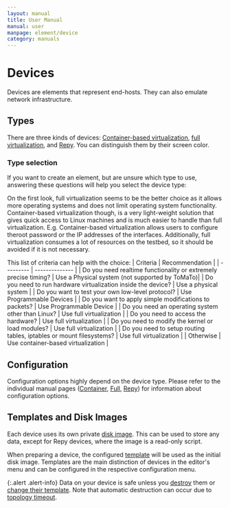 ```yaml
---
layout: manual
title: User Manual
manual: user
manpage: element/device
category: manuals
---
```


# Devices

Devices are elements that represent end-hosts. They can also emulate network infrastructure.


## Types

There are three kinds of devices: [Container-based virtualization](container), [full virtualization](full), and [Repy](repy). You can distinguish them by their screen color.

### Type selection

If you want to create an element, but are unsure which type to use, answering these questions will help you select the device type:

On the first look, full virtualization seems to be the better choice as it allows more operating systems and does not limit operating system functionality. Container-based virtualization though, is a very light-weight solution that gives quick access to Linux machines and is much easier to handle than full virtualization. E.g. Container-based virtualization allows users to configure theroot password or the IP addresses of the interfaces. Additionally, full virtualization consumes a lot of resources on the testbed, so it should be avoided if it is not necessary.

This list of criteria can help with the choice:
| Criteria | Recommendation |
| --------- | -------------- |
| Do you need realtime functionality or extremely precise timing? | Use a Physical system (not supported by ToMaTo)|
| Do you need to run hardware virtualization inside the device? | Use a physical system |
| Do you want to test your own low-level protocol? | Use Programmable Devices |
| Do you want to apply simple modifications to packets? | Use Programmable Device |
| Do you need an operating system other than Linux? | Use full virtualization |
| Do you need to access the hardware? | Use full virtualization |
| Do you need to modify the kernel or load modules? | Use full virtualization |
| Do you need to setup routing tables, iptables or mount filesystems? | Use full virtualization |
| Otherwise | Use container-based virtualization |

## Configuration

Configuration options highly depend on the device type. Please refer to the individual manual pages ([Container](container#config), [Full](full#config), [Repy](repy#config)) for information about configuration options.


## Templates and Disk Images

Each device uses its own private [disk image](image). This can be used to store any data, except for Repy devices, where the image is a read-only script.

When preparing a device, the configured [template](../template) will be used as the initial disk image. Templates are the main distinction of devices in the editor's menu and can be configured in the respective configuration menu.

{:.alert .alert-info}
Data on your device is safe unless you [destroy](../../action#destroy) them or [change their template](../../template#change). Note that automatic destruction can occur due to [topology timeout](../../../topology#timeout).
